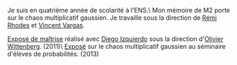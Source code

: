 Je suis en quatrième année de scolarité à l'ENS.\\
Mon mémoire de M2 porte sur le chaos multiplicatif gaussien. Je travaille sous la direction de [Rémi Rhodes](https://www.ceremade.dauphine.fr/~rhodes/) et [Vincent Vargas](https://www.ceremade.dauphine.fr/~vargas/).

[Exposé de maîtrise](http://www.eleves.ens.fr/home/yhuang/docs/travaux/expos.pdf) réalisé avec [Diego Izquierdo](http://www.eleves.ens.fr/home/izquierd/) sous la direction d'[Olivier Wittenberg](http://www.math.ens.fr/~wittenberg/). (2011)\\
[Exposé](http://www.ens.fr/spip.php?article1719) sur le chaos multiplicatif gaussien au séminaire d'élèves de probabilités. (2013)